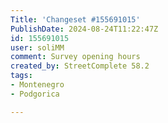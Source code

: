 ```yaml
---
Title: 'Changeset #155691015'
PublishDate: 2024-08-24T11:22:47Z
id: 155691015
user: soliMM
comment: Survey opening hours
created_by: StreetComplete 58.2
tags:
- Montenegro
- Podgorica

---
```

